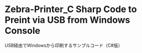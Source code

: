 # Zebra-Printer_C Sharp Code to Preint via USB from Windows Console
 USB経由でWindowsから印刷するサンプルコード（C#版）
